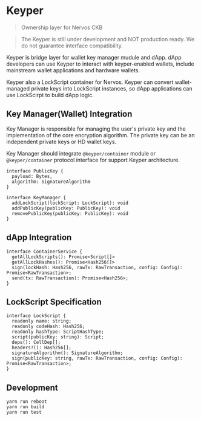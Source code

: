 Keyper
======

> Ownership layer for Nervos CKB

> The Keyper is still under development and NOT production ready. We do not guarantee interface compatibility.

Keyper is bridge layer for wallet key manager mudule and dApp. dApp developers can use Keyper to interact with keyper-enabled wallets, include mainstream wallet applications and hardware wallets.

Keyper also a LockScript container for Nervos. Keyper can convert wallet-managed private keys into LockScript instances, so dApp applications can use LockScirpt to build dApp logic.

## Key Manager(Wallet) Integration

Key Manager is responsible for managing the user's private key and the implementation of the core encryption algorithm. The private key can be an independent private keys or HD wallet keys.

Key Manager should integrate `@keyper/container` module or `@keyper/container` protocol interface for support Keyper architecture.

```
interface PublicKey {
  payload: Bytes,
  algorithm: SignatureAlgorithm
}

interface KeyManager {
  addLockScript(lockScript: LockScript): void
  addPublicKey(publicKey: PublicKey): void
  removePublicKey(publicKey: PublicKey): void
}
```

## dApp Integration

```
interface ContainerService {
  getAllLockScripts(): Promise<Script[]>
  getAllLockHashes(): Promise<Hash256[]>
  sign(lockHash: Hash256, rawTx: RawTransaction, config: Config): Promise<RawTransaction>;
  send(tx: RawTransaction): Promise<Hash256>;
}
```

## LockScript Specification

```
interface LockScript {
  readonly name: string;
  readonly codeHash: Hash256;
  readonly hashType: ScriptHashType;
  script(publicKey: string): Script;
  deps(): CellDep[];
  headers?(): Hash256[];
  signatureAlgorithm(): SignatureAlgorithm;
  sign(publicKey: string, rawTx: RawTransaction, config: Config): Promise<RawTransaction>;
}
```

## Development

```
yarn run reboot
yarn run build
yarn run test
```